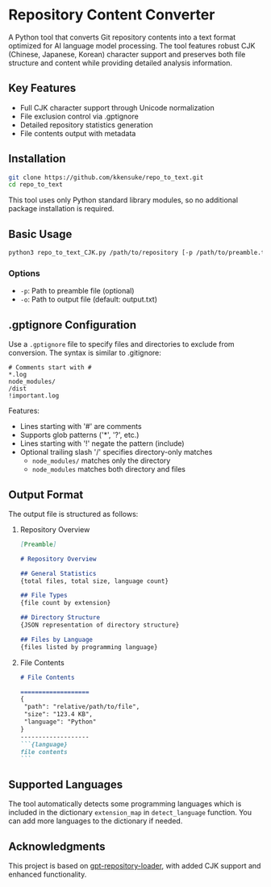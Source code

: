 # Repository Content Converter

A Python tool that converts Git repository contents into a text format optimized for AI language model processing. The tool features robust CJK (Chinese, Japanese, Korean) character support and preserves both file structure and content while providing detailed analysis information.

## Key Features

- Full CJK character support through Unicode normalization
- File exclusion control via .gptignore
- Detailed repository statistics generation
- File contents output with metadata

## Installation

```bash
git clone https://github.com/kkensuke/repo_to_text.git
cd repo_to_text
```

This tool uses only Python standard library modules, so no additional package installation is required.

## Basic Usage

```bash
python3 repo_to_text_CJK.py /path/to/repository [-p /path/to/preamble.txt] [-o /path/to/output.txt]
```

### Options

- `-p`: Path to preamble file (optional)
- `-o`: Path to output file (default: output.txt)

## .gptignore Configuration

Use a `.gptignore` file to specify files and directories to exclude from conversion. The syntax is similar to .gitignore:

```plaintext
# Comments start with #
*.log
node_modules/
/dist
!important.log
```

Features:
- Lines starting with '#' are comments
- Supports glob patterns ('*', '?', etc.)
- Lines starting with '!' negate the pattern (include)
- Optional trailing slash '/' specifies directory-only matches
  - `node_modules/` matches only the directory
  - `node_modules` matches both directory and files

## Output Format

The output file is structured as follows:

1. Repository Overview
   ```markdown
   [Preamble]
   
   # Repository Overview
   
   ## General Statistics
   {total files, total size, language count}
   
   ## File Types
   {file count by extension}
   
   ## Directory Structure
   {JSON representation of directory structure}
   
   ## Files by Language
   {files listed by programming language}
   ```

2. File Contents
   ````markdown
   # File Contents
   
   ===================
   {
    "path": "relative/path/to/file",
    "size": "123.4 KB",
    "language": "Python"
   }
   -------------------
   ```{language}
   file contents
   ```
   ````

## Supported Languages

The tool automatically detects some programming languages which is included in the dictionary `extension_map` in `detect_language` function. You can add more languages to the dictionary if needed.

## Acknowledgments

This project is based on [gpt-repository-loader](https://github.com/original/gpt-repository-loader), with added CJK support and enhanced functionality.